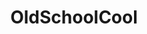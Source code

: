 ---
title: OldSchoolCool
crosslinks:
- pics
- shitpost
- HistoryPorn
- AskReddit
- IAmA
- todayilearned
- lewronggeneration
- funny
- The_Donald
- TheWayWeWere
- AskHistorians
- xkcd
- AgainstKarmaWhores
- ShitRedditSays
- Colorization
- nocontext
- OldSchoolCoolNSFW
- Drama
- ColorizedHistory
---